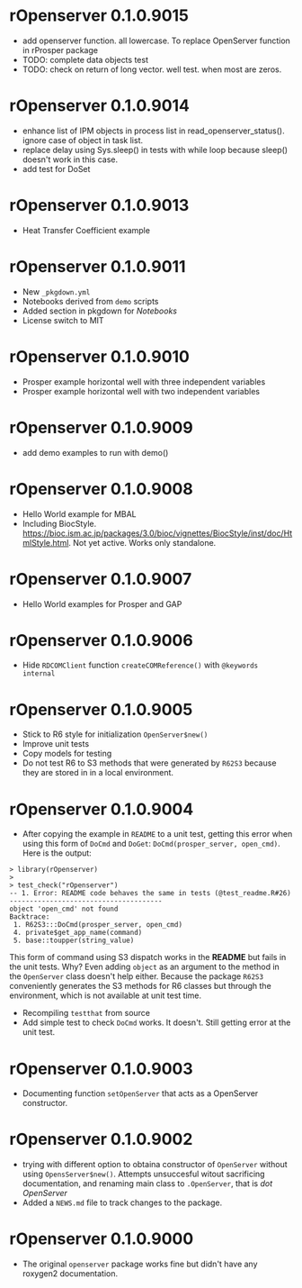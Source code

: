 # rOpenserver 0.1.0.9015
* add openserver function. all lowercase. To replace OpenServer function in rProsper package
* TODO: complete data objects test
* TODO: check on return of long vector. well test. when most are zeros.

# rOpenserver 0.1.0.9014
* enhance list of IPM objects in process list in read_openserver_status(). ignore case of object in task list.
* replace delay using Sys.sleep() in tests with while loop because sleep() doesn't work in this case.
* add test for DoSet

# rOpenserver 0.1.0.9013
* Heat Transfer Coefficient example

# rOpenserver 0.1.0.9011
* New `_pkgdown.yml`
* Notebooks derived from `demo` scripts
* Added section in pkgdown for *Notebooks*
* License switch to MIT


# rOpenserver 0.1.0.9010
* Prosper example horizontal well with three independent variables
* Prosper example horizontal well with two independent variables

# rOpenserver 0.1.0.9009
* add demo examples to run with demo()

# rOpenserver 0.1.0.9008
* Hello World example for MBAL
* Including BiocStyle. https://bioc.ism.ac.jp/packages/3.0/bioc/vignettes/BiocStyle/inst/doc/HtmlStyle.html. Not yet active. Works only standalone.

# rOpenserver 0.1.0.9007
* Hello World examples for Prosper and GAP

# rOpenserver 0.1.0.9006
* Hide `RDCOMClient` function `createCOMReference()` with `@keywords internal`

# rOpenserver 0.1.0.9005
* Stick to R6 style for initialization `OpenServer$new()`
* Improve unit tests
* Copy models for testing
* Do not test R6 to S3 methods that were generated by `R62S3` because they are stored in in a local environment.


# rOpenserver 0.1.0.9004
* After copying the example in `README` to a unit test, getting this error when using this form of `DoCmd` and `DoGet`: `DoCmd(prosper_server, open_cmd)`.
Here is the output:

```
> library(rOpenserver)
> 
> test_check("rOpenserver")
-- 1. Error: README code behaves the same in tests (@test_readme.R#26)  --------------------------------------
object 'open_cmd' not found
Backtrace:
 1. R62S3:::DoCmd(prosper_server, open_cmd)
 4. private$get_app_name(command)
 5. base::toupper(string_value)
```

This form of command using S3 dispatch works in the **README** but fails in the unit tests. Why? Even adding `object` as an argument to the method in the `OpenServer` class doesn't help either. Because the package `R62S3` conveniently generates the S3 methods for R6 classes but through the environment, which is not available at unit test time.

* Recompiling `testthat` from source
* Add simple test to check `DoCmd` works. It doesn't. Still getting error at the unit test.

# rOpenserver 0.1.0.9003

* Documenting function `setOpenServer` that acts as a OpenServer constructor. 


# rOpenserver 0.1.0.9002
* trying with different option to obtaina constructor of `OpenServer` without using `OpensServer$new()`. Attempts unsuccesful witout sacrificing documentation, and renaming main class to `.OpenServer`, that is *dot OpenServer*
* Added a `NEWS.md` file to track changes to the package.


# rOpenserver 0.1.0.9000
* The original `openserver` package works fine but didn't have any roxygen2 documentation.

